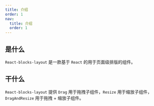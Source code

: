 ```yaml
---
title: 介绍
order: 1
nav:
  title: 介绍
  order: 1
---
```


## 是什么

`React-blocks-layout` 是一款基于 `React` 的用于页面级排版的组件。

## 干什么

`React-blocks-layout` 提供 `Drag` 用于拖拽子组件，`Resize` 用于缩放子组件，`DragAndResize` 用于拖拽 + 缩放子组件。
